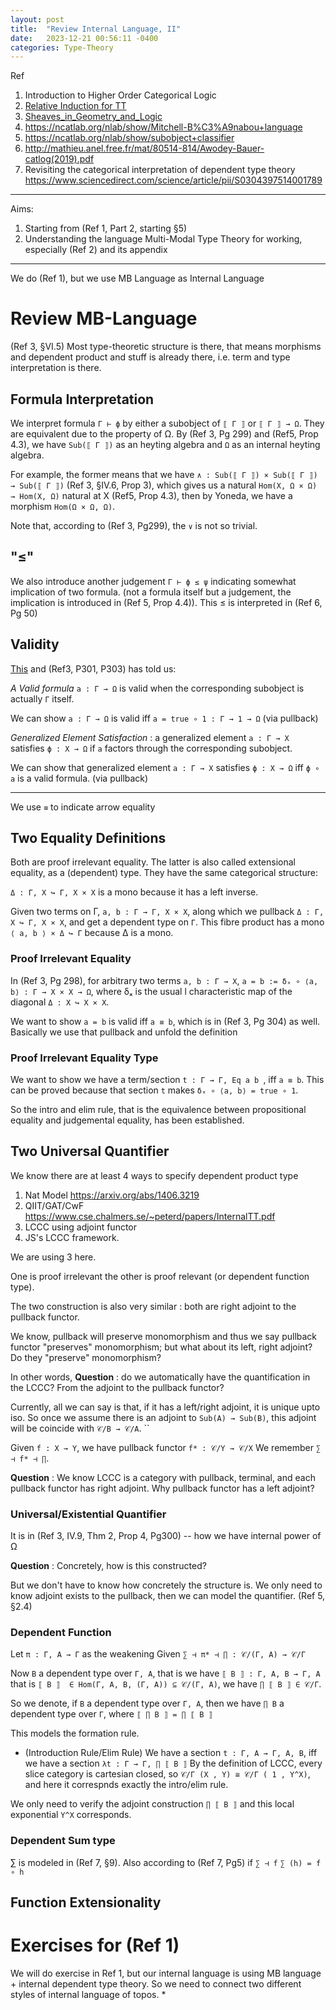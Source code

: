 ```yaml
---
layout: post
title:  "Review Internal Language, II"
date:   2023-12-21 00:56:11 -0400
categories: Type-Theory
---
```


Ref
1. Introduction to Higher Order Categorical Logic
2. [Relative Induction for TT](https://arxiv.org/pdf/2102.11649.pdf) 
3. [Sheaves_in_Geometry_and_Logic](http://atondwal.org/Sheaves_in_Geometry_and_Logic__MacLane_Moerdijk.pdf)
4. https://ncatlab.org/nlab/show/Mitchell-B%C3%A9nabou+language
5. https://ncatlab.org/nlab/show/subobject+classifier 
6. http://mathieu.anel.free.fr/mat/80514-814/Awodey-Bauer-catlog(2019).pdf 
7. Revisiting the categorical interpretation of dependent type theory https://www.sciencedirect.com/science/article/pii/S0304397514001789

 
***
Aims:
1. Starting from (Ref 1, Part 2, starting §5)
2. Understanding the language Multi-Modal Type Theory for working, especially (Ref 2) and its appendix

***
We do (Ref 1), but we use MB Language as Internal Language
# Review MB-Language
(Ref 3, §VI.5)
Most type-theoretic structure is there, that means morphisms and dependent product and stuff is already there, i.e. term and type interpretation is there.

## Formula Interpretation

We interpret formula `Γ ⊢ ϕ` by either a subobject of `⟦ Γ ⟧` or `⟦ Γ ⟧ → Ω`. 
They are equivalent due to the property of Ω.
By (Ref 3, Pg 299) and (Ref5, Prop 4.3), we have `Sub(⟦ Γ ⟧)` as an heyting algebra and `Ω` as an internal heyting algebra.

For example, the former means that we have `∧ : Sub(⟦ Γ ⟧) × Sub(⟦ Γ ⟧) → Sub(⟦ Γ ⟧)` (Ref 3, §IV.6, Prop 3), which gives us a natural `Hom(X, Ω × Ω) → Hom(X, Ω)` natural at X (Ref5, Prop 4.3), then by Yoneda, we have a morphism `Hom(Ω × Ω, Ω)`.

Note that, according to (Ref 3, Pg299), the `∨` is not so trivial.

## "≤"

We also introduce another judgement `Γ ⊢ ϕ ≤ ψ` indicating somewhat implication of two formula. (not a formula itself but a judgement, the implication is introduced in (Ref 5, Prop 4.4)). This ≤ is interpreted in (Ref 6, Pg 50)

## Validity
[This](https://ncatlab.org/nlab/show/Kripke-Joyal+semantics) and (Ref3, P301, P303) has told us:


*A Valid formula* `a : Γ → Ω` is valid when the corresponding subobject is actually `Γ` itself.

We can show `a : Γ → Ω` is valid iff `a = true ∘ 1 : Γ → 1 → Ω` (via pullback)


*Generalized Element Satisfaction* : a generalized element `a : Γ → X` satisfies `ϕ : X → Ω` if `a` factors through the corresponding subobject.

We can show that generalized element `a : Γ → X` satisfies `ϕ : X → Ω` iff `ϕ ∘ a` is a valid formula. (via pullback)

***

We use `≡` to indicate arrow equality

## Two Equality Definitions
Both are proof irrelevant equality. The latter is also called extensional equality, as a (dependent) type. 
They have the same categorical structure: 



`Δ : Γ, X ↪ Γ, X × X` is a mono because it has a left inverse.

Given two terms on Γ, `a, b : Γ → Γ, X × X`, along which we pullback `Δ : Γ, X ↪ Γ, X × X`, and get a dependent type on `Γ`.
This fibre product has a mono `⟨ a, b ⟩ × Δ ↪ Γ` because Δ is a mono. 


### Proof Irrelevant Equality
In (Ref 3, Pg 298), for arbitrary two terms `a, b : Γ → X`, `a = b := δₓ ∘ ⟨a, b⟩ : Γ → X × X → Ω`, where δₓ is the usual l characteristic map of the diagonal `Δ : X ↪ X × X`.

We want to show `a = b` is valid iff `a ≡ b`, which is in (Ref 3, Pg 304) as well. Basically we use that pullback and unfold the definition


### Proof Irrelevant Equality Type
We want to show  we have a term/section  `t : Γ → Γ, Eq a b `, iff `a ≡ b`. This can be proved because that section `t` makes `δₓ ∘ ⟨a, b⟩ = true ∘ 1`. 

So the intro and elim rule, that is the equivalence between propositional equality and judgemental equality, has been established.

## Two Universal Quantifier

We know there are at least 4 ways to specify dependent product type
1. Nat Model https://arxiv.org/abs/1406.3219
2. QIIT/GAT/CwF https://www.cse.chalmers.se/~peterd/papers/InternalTT.pdf 
3. LCCC using adjoint functor
4. JS's LCCC framework.

We are using 3 here.

One is proof irrelevant the other is proof relevant (or dependent function type).

The two construction is also very similar : both are right adjoint to the pullback functor. 

We know, pullback will preserve monomorphism and thus we say pullback functor "preserves" monomorphism;
but what about its left, right adjoint? Do they "preserve" monomorphism? 

In other words, 
**Question** : do we automatically have the quantification in the LCCC? From the adjoint to the pullback functor?

Currently, all we can say is that, if it has a left/right adjoint, it is unique upto iso. 
So once we assume there is an adjoint to `Sub(A) → Sub(B)`, this adjoint will be coincide with `𝒞/B → 𝒞/A`.
``

Given `f : X → Y`, we have pullback functor `f* : 𝒞/Y → 𝒞/X`
We remember `∑ ⊣ f* ⊣ ∏`.
<!-- 
So, let `y ∈ 𝒞/Y` and `x ∈ 𝒞/X`,
`Hom(f* y, x) ≅ Hom(y, ∏ x)`

Now if `x` is a monomorphism in `𝒞`,  -->

**Question** : We know LCCC is a category with pullback, terminal, and each pullback functor has right adjoint. Why pullback functor has a left adjoint?

### Universal/Existential Quantifier
It is in (Ref 3, IV.9, Thm 2, Prop 4, Pg300) -- how we have internal power of Ω

**Question** : Concretely, how is this constructed?

But we don't have to know how concretely the structure is. We only need to know adjoint exists to the pullback, 
then we can model the quantifier. (Ref 5, §2.4)

### Dependent Function
Let `π : Γ, A → Γ` as the weakening
Given `∑ ⊣ π* ⊣ ∏ : 𝒞/(Γ, A) → 𝒞/Γ`

Now `B` a dependent type over `Γ, A`, 
that is we have `⟦ B ⟧ : Γ, A, B → Γ, A`
that is `⟦ B ⟧  ∈ Hom(Γ, A, B, (Γ, A)) ⊆ 𝒞/(Γ, A)`, we have `∏ ⟦ B ⟧ ∈ 𝒞/Γ`.

So we denote, if `B` a dependent type over `Γ, A`, then we have `∏ B` a dependent type over `Γ`, where
`⟦ ∏ B ⟧ = ∏ ⟦ B ⟧`

This models the formation rule.

* (Introduction Rule/Elim Rule) We have a section `t : Γ, A → Γ, A, B`, iff we have a section `λt : Γ → Γ, ∏ ⟦ B ⟧`
By the definition of LCCC, every slice category is cartesian closed, so `𝒞/Γ (X , Y) ≅ 𝒞/Γ ( 1 , Y^X)`, and here it correspnds exactly the intro/elim rule. 

We only need to verify the adjoint construction `∏ ⟦ B ⟧` and this local exponential `Y^X` corresponds.


### Dependent Sum type
∑ is modeled in (Ref 7, §9). Also according to (Ref 7, Pg5) if `∑ ⊣ f` `∑ (h) = f ∘ h`


## Function Extensionality



# Exercises for (Ref 1)
We will do exercise in Ref 1, but our internal language is using MB language + internal dependent type theory. So we need to connect two different styles of internal language of topos.
* 